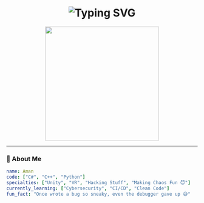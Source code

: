 <!-- README.md - GitHub Profile -->

<h1 align="center">
  <img src="https://readme-typing-svg.herokuapp.com?font=Fira+Code&weight=700&size=30&pause=1000&center=true&vCenter=true&width=435&lines=Hey+there+%F0%9F%91%8B+I'm+Aman!;Unity+Dev+%F0%9F%8F%BC%2C+Code+Warrior+%F0%9F%A7%9A%F0%9F%8F%BC%E2%99%82%EF%B8%8F;VR+Simulations+%F0%9F%8C%8D+Hacker+in+training!;Eat.+Code.+Conquer.%F0%9F%9A%80" alt="Typing SVG" />
</h1>

<p align="center">
  <img src="https://media.tenor.com/p0G_bmA2fXMAAAAC/coding.gif" width="300"/>
</p>

---

### 🚀 About Me

```yaml
name: Aman
code: ["C#", "C++", "Python"]
specialties: ["Unity", "VR", "Hacking Stuff", "Making Chaos Fun 😈"]
currently_learning: ["Cybersecurity", "CI/CD", "Clean Code"]
fun_fact: "Once wrote a bug so sneaky, even the debugger gave up 😅"

